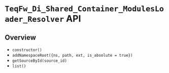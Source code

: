 # `TeqFw_Di_Shared_Container_ModulesLoader_Resolver` API

## Overview

* `constructor()`
* `addNamespaceRoot({ns, path, ext, is_absolute = true})`
* `getSourceById(source_id)`
* `list()`
